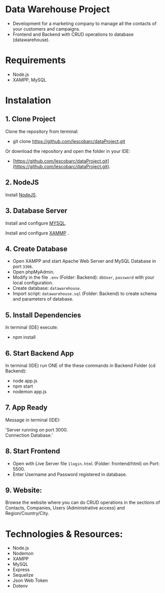 # Data Warehouse Project

- Development for a marketing company to manage all the contacts of your customers and campaigns.
- Frontend and Backend with CRUD operations to database (datawarehouse).

# Requirements
- Node.js
- XAMPP, MySQL

# Instalation

## 1. Clone Project
Clone the repository from terminal:

- git clone https://github.com/lescobarc/dataProject.git 

Or download the repository and open the folder in your IDE:

- [https://github.com/lescobarc/dataProject.git](https://github.com/lescobarc/dataProject.git).

## 2. NodeJS
Install [NodeJS](https://nodejs.org/es/).

## 3. Database Server
Install and configure  [MYSQL](https://www.mysql.com/).

Install and configure [XAMMP](https://www.apachefriends.org/es/index.html) .

## 4. Create Database
- Open XAMPP and start Apache Web Server and MySQL Database in port `3306`.
- Open phpMyAdmin.
- Modify in the file `.env` (Folder: Backend):  `dbUser`,  `password` with your local configuration.
- Create database: `datawarehouse`.
- Import script: `datawarehouse.sql` (Folder: Backend) to create schema and parameters of database. 

## 5. Install Dependencies
In terminal (IDE) execute:

- npm install

## 6. Start Backend App 
In terminal (IDE) run ONE of the these commands in Backend Folder (cd Backend):

- node app.js  
- npm start
- nodemon app.js

## 7. App Ready
Message in terminal (IDE): 

'Server running on port 3000.  
Connection Database.'

## 8. Start Frontend
- Open with Live Server file `1login.html` (Folder: frontend/html) on Port: 5500.
- Enter Username and Password registered in database. 


## 9. Website:
Browse the website where you can do CRUD operations in the sections of Contacts, Companies, Users (Administrative access) and Region/Country/City.


# Technologies & Resources:
-   Node.js
-   Nodemon
-   XAMPP
-   MySQL
-   Express
-   Sequelize 
-   Json Web Token 
-   Dotenv










